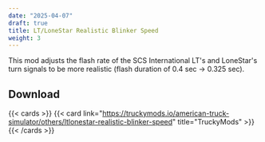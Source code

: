 ```yaml
---
date: "2025-04-07"
draft: true
title: LT/LoneStar Realistic Blinker Speed
weight: 3
---
```


This mod adjusts the flash rate of the SCS International LT's and LoneStar's turn signals to be more realistic (flash duration of 0.4 sec → 0.325 sec).

## Download

{{< cards >}}
    {{< card link="https://truckymods.io/american-truck-simulator/others/ltlonestar-realistic-blinker-speed" title="TruckyMods" >}}
{{< /cards >}}